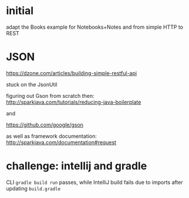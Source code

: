 # initial

adapt the Books example for Notebooks+Notes and from simple HTTP to REST

# JSON
https://dzone.com/articles/building-simple-restful-api

stuck on the JsonUtil

figuring out Gson from scratch then:
http://sparkjava.com/tutorials/reducing-java-boilerplate

and

https://github.com/google/gson

as well as framework documentation: http://sparkjava.com/documentation#request


# challenge: intellij and gradle
CLI `gradle build run` passes, while IntelliJ build fails due to imports after updating `build.gradle`


